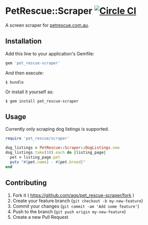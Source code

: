 # PetRescue::Scraper [![Circle CI](https://circleci.com/gh/ags/pet_rescue-scraper.png?style=badge)](https://circleci.com/gh/ags/pet_rescue-scraper)

A screen scraper for [petrescue.com.au](http://www.petrescue.com.au/).

## Installation

Add this line to your application's Gemfile:

```ruby
gem 'pet_rescue-scraper'
```

And then execute:

    $ bundle

Or install it yourself as:

    $ gem install pet_rescue-scraper

## Usage

Currently only scraping dog listings is supported.

```ruby
require 'pet_rescue/scraper'

dog_listings = PetRescue::Scraper::DogListings.new
dog_listings.take(10).each do |listing_page|
  pet = listing_page.pet
  puts "#{pet.name} - #{pet.breed}"
end
```

## Contributing

1. Fork it ( https://github.com/ags/pet_rescue-scraper/fork )
2. Create your feature branch (`git checkout -b my-new-feature`)
3. Commit your changes (`git commit -am 'Add some feature'`)
4. Push to the branch (`git push origin my-new-feature`)
5. Create a new Pull Request
